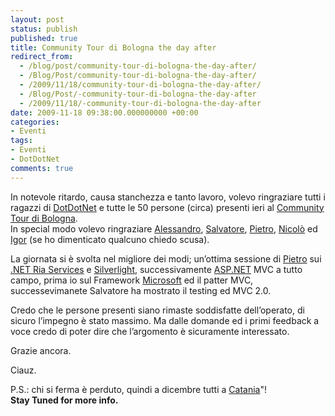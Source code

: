 ```yaml
---
layout: post
status: publish
published: true
title: Community Tour di Bologna the day after
redirect_from: 
  - /blog/post/community-tour-di-bologna-the-day-after/
  - /Blog/Post/community-tour-di-bologna-the-day-after/
  - /2009/11/18/community-tour-di-bologna-the-day-after/
  - /Blog/Post/-community-tour-di-bologna-the-day-after
  - /2009/11/18/-community-tour-di-bologna-the-day-after
date: 2009-11-18 09:38:00.000000000 +00:00
categories:
- Eventi
tags:
- Eventi
- DotDotNet
comments: true
---
```

<p>In notevole ritardo, causa stanchezza e tanto lavoro, volevo ringraziare tutti i ragazzi di <a title="DotDotNet" href="http://dotdotnet.org/" rel="nofollow" target="_blank">DotDotNet</a> e tutte le 50 persone (circa) presenti ieri al <a href="http://dotdotnet.org/content/Tour09fall.aspx" rel="nofollow" target="_blank">Community Tour di Bologna</a>.     <br />In special modo volevo ringraziare <a title="Alessandro Scardova" href="http://blogs.ugidotnet.org/allePalle_blog/Default.aspx" target="_blank">Alessandro</a>, <a title="Salvatore Di Fazio" href="http://bitvector.tostring.it/" rel="nofollow" target="_blank">Salvatore</a>, <a title="Pietro Brambati" href="http://blogs.msdn.com/pietrobr/" target="_blank">Pietro</a>, <a title="Nicolò Carandini" href="http://blogs.ugidotnet.org/Nick60/Default.aspx" rel="nofollow" target="_blank">Nicolò</a> ed <a title="Igor Antonacci" href="http://dotdotnet.org/members/igor/default.aspx" rel="nofollow" target="_blank">Igor</a> (se ho dimenticato qualcuno chiedo scusa).</p>  <p>La giornata si è svolta nel migliore dei modi; un’ottima sessione di <a title="Pietro Brambati" href="http://blogs.msdn.com/pietrobr/" target="_blank">Pietro</a> sui <a title=".NET Ria Services" href="http://imperugo.tostring.it/Blog/Post/NET-RIA-Services-e-Silverlight" target="_blank">.NET Ria Services</a> e <a title="Silverlight" href="http://imperugo.tostring.it/categories/archive/Silverlight" target="_blank">Silverlight</a>, successivamente <a title="ASP.NET" href="http://imperugo.tostring.it/categories/archive/ASP.NET" target="_blank">ASP.NET</a> MVC a tutto campo, prima io sul Framework <a title="Microsoft Corporation" href="http://www.microsoft.com" rel="nofollow" target="_blank">Microsoft</a> ed il patter MVC, successevimanete Salvatore ha mostrato il testing ed MVC 2.0.</p>  <p>Credo che le persone presenti siano rimaste soddisfatte dell’operato, di sicuro l’impegno è stato massimo. Ma dalle domande ed i primi feedback a voce credo di poter dire che l’argomento è sicuramente interessato.</p>  <p>Grazie ancora.</p>  <p>Ciauz.</p>  <p>P.S.: chi si ferma è perduto, quindi a dicembre tutti a <a title="Community Tour con OrangeDotNet in Sicilia." href="http://blogs.ugidotnet.org/janky/archive/2009/11/13/community-tour-con-orangedotnet-in-sicilia-save-the-date.aspx" rel="nofollow" target="_blank">Catania</a>&quot;!    <br /><strong>Stay Tuned for more info.</strong></p>
